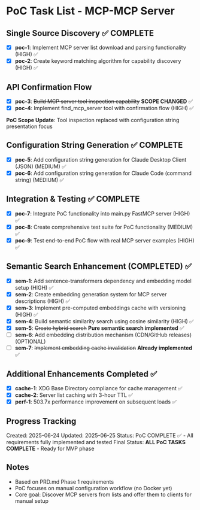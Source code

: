 # PoC Task List - MCP-MCP Server

## Single Source Discovery ✅ COMPLETE
- [x] **poc-1**: Implement MCP server list download and parsing functionality (HIGH) ✅
- [x] **poc-2**: Create keyword matching algorithm for capability discovery (HIGH) ✅

## API Confirmation Flow  
- [x] **poc-3**: ~~Build MCP server tool inspection capability~~ **SCOPE CHANGED** ✅
- [x] **poc-4**: Implement find_mcp_server tool with confirmation flow (HIGH) ✅

**PoC Scope Update**: Tool inspection replaced with configuration string presentation focus

## Configuration String Generation ✅ COMPLETE
- [x] **poc-5**: Add configuration string generation for Claude Desktop Client (JSON) (MEDIUM) ✅
- [x] **poc-6**: Add configuration string generation for Claude Code (command string) (MEDIUM) ✅

## Integration & Testing ✅ COMPLETE
- [x] **poc-7**: Integrate PoC functionality into main.py FastMCP server (HIGH) ✅
- [x] **poc-8**: Create comprehensive test suite for PoC functionality (MEDIUM) ✅
- [x] **poc-9**: Test end-to-end PoC flow with real MCP server examples (HIGH) ✅

## Semantic Search Enhancement (COMPLETED) ✅
- [x] **sem-1**: Add sentence-transformers dependency and embedding model setup (HIGH) ✅
- [x] **sem-2**: Create embedding generation system for MCP server descriptions (HIGH) ✅
- [x] **sem-3**: Implement pre-computed embeddings cache with versioning (HIGH) ✅
- [x] **sem-4**: Build semantic similarity search using cosine similarity (HIGH) ✅
- [x] **sem-5**: ~~Create hybrid search~~ **Pure semantic search implemented** ✅
- [ ] **sem-6**: Add embedding distribution mechanism (CDN/GitHub releases) (OPTIONAL)
- [ ] **sem-7**: ~~Implement embedding cache invalidation~~ **Already implemented** ✅

## Additional Enhancements Completed ✅
- [x] **cache-1**: XDG Base Directory compliance for cache management ✅
- [x] **cache-2**: Server list caching with 3-hour TTL ✅
- [x] **perf-1**: 503.7x performance improvement on subsequent loads ✅

## Progress Tracking
Created: 2025-06-24
Updated: 2025-06-25
Status: PoC COMPLETE ✅ - All requirements fully implemented and tested
Final Status: **ALL PoC TASKS COMPLETE** - Ready for MVP phase

## Notes
- Based on PRD.md Phase 1 requirements
- PoC focuses on manual configuration workflow (no Docker yet)
- Core goal: Discover MCP servers from lists and offer them to clients for manual setup